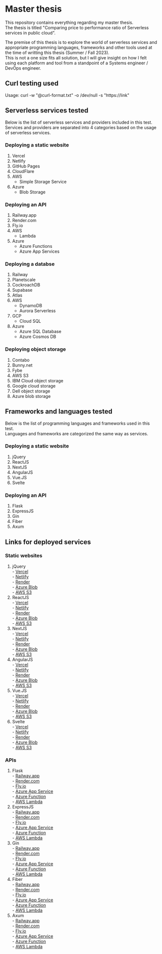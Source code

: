 # Master thesis

This repository contains everything regarding my master thesis.  
The thesis is titled "Comparing price to performance ratio of Serverless services in public cloud".

The premise of this thesis is to explore the world of serverless services and appropriate programming languages, frameworks and other tools used at the time of writting this thesis (Summer / Fall 2023).  
This is not a one size fits all solution, but I will give insight on how I felt using each platform and tool from a standpoint of a Systems engineer / DevOps engineer. 

## Curl testing used

Usage: curl -w "@curl-format.txt" -o /dev/null -s "https://link"  

## Serverless services tested

Below is the list of serverless services and providers included in this test.  
Services and providers are separated into 4 categories based on the usage of serverless services.

### Deploying a static website

  1. Vercel
  2. Netlify
  3. GitHub Pages
  4. CloudFlare
  5. AWS
     * Simple Storage Service
  6. Azure
     * Blob Storage

### Deploying an API 

  1. Railway.app
  2. Render.com
  3. Fly.io
  4. AWS  
     * Lambda  
  5. Azure  
     * Azure Functions  
     * Azure App Services  

### Deploying a databse

  1. Railway
  2. Planetscale
  3. CockroachDB
  4. Supabase
  5. Atlas
  6. AWS  
     * DynamoDB  
     * Aurora Serverless  
  7. GCP  
     * Cloud SQL  
  8. Azure  
     * Azure SQL Database  
     * Azure Cosmos DB  

### Deploying object storage

  1. Contabo
  2. Bunny.net
  3. Fybe
  4. AWS S3
  5. IBM Cloud object storage
  6. Google cloud storage
  7. Dell object storage
  8. Azure blob storage


## Frameworks and languages tested

Below is the list of programming languages and frameworks used in this test.  
Languages and frameworks are categorized the same way as services.

### Deploying a static website

  1. jQuery
  2. ReactJS
  3. NextJS
  4. AngularJS
  5. Vue.JS
  6. Svelte

### Deploying an API

  1. Flask
  2. ExpressJS
  3. Gin
  4. Fiber
  5. Axum


## Links for deployed services

### Static websites  

  1. jQuery  
    - [Vercel](https://jquery-vercel.matejbasic.com)  
    - [Netlify](https://jquery-netlify.matejbasic.com)  
    - [Render](https://jquery-render.matejbasic.com)  
    - [Azure Blob](https://jquerybenchmark.z6.web.core.windows.net/)  
    - [AWS S3](http://jquery-benchmark.s3-website.eu-central-1.amazonaws.com)  
  2. ReactJS  
    - [Vercel](https://react-vercel.matejbasic.com)  
    - [Netlify](https://react-netlify.matejbasic.com)  
    - [Render](https://react-render.matejbasic.com)  
    - [Azure Blob](https://reactbenchmark.z6.web.core.windows.net/)  
    - [AWS S3](http://react-benchmark.s3-website.eu-central-1.amazonaws.com)  
  3. NextJS  
    - [Vercel](https://next-vercel.matejbasic.com)  
    - [Netlify](https://next-netlify.matejbasic.com)  
    - [Render](https://next-render.matejbasic.com)  
    - [Azure Blob](https://nextbenchmark.z6.web.core.windows.net/)  
    - [AWS S3](http://next-benchmark.s3-website.eu-central-1.amazonaws.com)  
  4. AngularJS  
    - [Vercel](https://angular-vercel.matejbasic.com)  
    - [Netlify](https://angular-netlify.matejbasic.com)  
    - [Render](https://angular-render.matejbasic.com)  
    - [Azure Blob](https://angularbenchmark.z6.web.core.windows.net/)  
    - [AWS S3](http://angular-benchmark.s3-website.eu-central-1.amazonaws.com)  
  5. Vue.JS  
    - [Vercel](https://vue-vercel.matejbasic.com)  
    - [Netlify](https://vue-netlify.matejbasic.com)  
    - [Render](https://vue-render.matejbasic.com)  
    - [Azure Blob](https://vuebenchmark.z6.web.core.windows.net/)  
    - [AWS S3](http://vue-benchmark.s3-website.eu-central-1.amazonaws.com)  
  6. Svelte  
    - [Vercel](https://svelte-vercel.matejbasic.com)  
    - [Netlify](https://svelte-netlify.matejbasic.com)  
    - [Render](https://svelte-render.matejbasic.com)  
    - [Azure Blob](https://sveltebenchmark.z6.web.core.windows.net/)  
    - [AWS S3](http://svelte-benchmark.s3-website.eu-central-1.amazonaws.com)  

### APIs

  1. Flask  
    - [Railway.app](https://flask-railway.matejbasic.com/benchmark)  
    - [Render.com](https://flask-render.matejbasic.com/benchmark)  
    - [Fly.io](https://flask-fly.matejbasic.com/benchmark)  
    - [Azure App Service](https://flask-azure.matejbasic.com/benchmark)  
    - [Azure Function](https://flask-function.matejbasic.com/benchmark)  
    - [AWS Lambda](https://flask-lambda.matejbasic.com/benchmark)  
  2. ExpressJS  
    - [Railway.app](https://express-railway.matejbasic.com/benchmark)  
    - [Render.com](https://express-render.matejbasic.com/benchmark)  
    - [Fly.io](https://express-fly.matejbasic.com/benchmark)  
    - [Azure App Service](https://express-azure.matejbasic.com/benchmark)  
    - [Azure Function](https://express-function.matejbasic.com/benchmark)  
    - [AWS Lambda](https://express-lambda.matejbasic.com/benchmark)  
  3. Gin  
    - [Railway.app](https://gin-railway.matejbasic.com/benchmark)  
    - [Render.com](https://gin-render.matejbasic.com/benchmark)  
    - [Fly.io](https://gin-fly.matejbasic.com/benchmark)  
    - [Azure App Service](https://gin-azure.matejbasic.com/benchmark)  
    - [Azure Function](https://gin-function.matejbasic.com/benchmark)  
    - [AWS Lambda](https://gin-lambda.matejbasic.com/benchmark)  
  4. Fiber  
    - [Railway.app](https://fiber-railway.matejbasic.com/benchmark)  
    - [Render.com](https://fiber-render.matejbasic.com/benchmark)  
    - [Fly.io](https://fiber-fly.matejbasic.com/benchmark)  
    - [Azure App Service](https://fiber-azure.matejbasic.com/benchmark)  
    - [Azure Function](https://fiber-function.matejbasic.com/benchmark)  
    - [AWS Lambda](https://fiber-lambda.matejbasic.com/benchmark)
  5. Axum  
    - [Railway.app](https://axum-railway.matejbasic.com/benchmark)  
    - [Render.com](https://axum-render.matejbasic.com/benchmark)  
    - [Fly.io](https://axum-fly.matejbasic.com/benchmark)  
    - [Azure App Service](https://axum-azure.matejbasic.com/benchmark)  
    - [Azure Function](https://axum-function.matejbasic.com/benchmark)  
    - [AWS Lambda](https://axum-lambda/matejbasic.com/benchmark)  